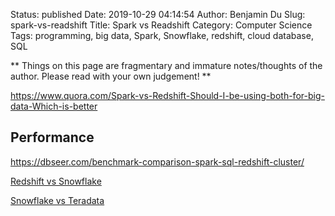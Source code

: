Status: published
Date: 2019-10-29 04:14:54
Author: Benjamin Du
Slug: spark-vs-readshift
Title: Spark vs Readshift
Category: Computer Science
Tags: programming, big data, Spark, Snowflake, redshift, cloud database, SQL

**
Things on this page are fragmentary and immature notes/thoughts of the author.
Please read with your own judgement!
**

https://www.quora.com/Spark-vs-Redshift-Should-I-be-using-both-for-big-data-Which-is-better


## Performance

https://dbseer.com/benchmark-comparison-spark-sql-redshift-cluster/



[Redshift vs Snowflake](https://blog.panoply.io/redshift-vs-snowflake-the-full-comparison)

[Snowflake vs Teradata](https://db-engines.com/en/system/Snowflake%3BTeradata)
